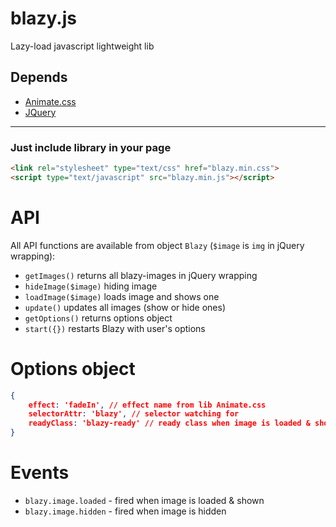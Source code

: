 # blazy.js
Lazy-load javascript lightweight lib

## Depends
* [Animate.css](http://daneden.github.io/animate.css/)
* [JQuery](https://jquery.com/)

---
### Just include library in your page
```html
<link rel="stylesheet" type="text/css" href="blazy.min.css">
<script type="text/javascript" src="blazy.min.js"></script>
```
# API
All API functions are available from object ```Blazy``` (`$image` is `img` in jQuery wrapping): 

* `getImages()` returns all blazy-images in jQuery wrapping
* `hideImage($image)` hiding image
* `loadImage($image)` loads image and shows one
* `update()` updates all images (show or hide ones)
* `getOptions()` returns options object
* `start({})` restarts Blazy with user's options

# Options object
```json
{
    effect: 'fadeIn', // effect name from lib Animate.css
	selectorAttr: 'blazy', // selector watching for
	readyClass: 'blazy-ready' // ready class when image is loaded & shown
}
```

# Events
* `blazy.image.loaded` - fired when image is loaded & shown
* `blazy.image.hidden` - fired when image is hidden


